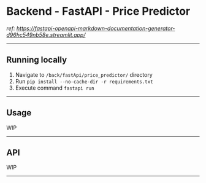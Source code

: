 # Backend - FastAPI - Price Predictor
_ref: https://fastapi-openapi-markdown-documentation-generator-d96hc549nb58e.streamlit.app/_

---
## Running locally

1. Navigate to `/back/fastApi/price_predictor/` directory
2. Run `pip install --no-cache-dir -r requirements.txt`
3. Execute command `fastapi run`

---
## Usage
WIP

---
## API
WIP

---
